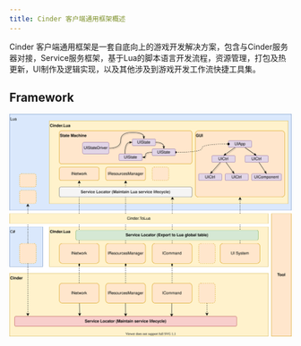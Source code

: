 ```yaml
---
title: Cinder 客户端通用框架概述
---
```


Cinder 客户端通用框架是一套自底向上的游戏开发解决方案，包含与Cinder服务器对接，Service服务框架，基于Lua的脚本语言开发流程，资源管理，打包及热更新，UI制作及逻辑实现，以及其他涉及到游戏开发工作流快捷工具集。

## Framework

![img](../assets/framework/client_framework.svg)